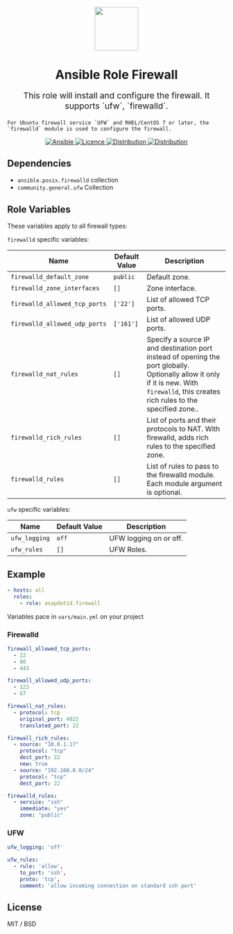 <p align="center"> <img src="https://user-images.githubusercontent.com/34257858/129839002-15e3f2c7-3f75-46d4-afae-0fd207d7fdde.png" width="100" height="100"></p>

<h1 align="center">
    Ansible Role Firewall
</h1>

<p align="center" style="font-size: 1.2rem;">
    This role will install and configure the firewall. It supports `ufw`, `firewalld`.

    For Ubuntu firewall service `UFW` and RHEL/CentOS 7 or later, the `firewalld` module is used to configure the firewall.

</p>

<p align="center">

<a href="https://www.ansible.com">
  <img src="https://img.shields.io/badge/Ansible-2.10-green?style=flat&logo=ansible" alt="Ansible">
</a>
<a href="LICENSE.md">
  <img src="https://img.shields.io/badge/License-MIT-blue.svg" alt="Licence">
</a>
<a href="https://ubuntu.com/">
  <img src="https://img.shields.io/badge/ubuntu-20.x-orange?style=flat&logo=ubuntu" alt="Distribution">
</a>
<a href="https://www.centos.org/">
  <img src="https://img.shields.io/badge/CentOS-8-green?style=flat&logo=centos" alt="Distribution">
</a>

## Dependencies

- `ansible.posix.firewalld` collection
- `community.general.ufw` Collection

## Role Variables

These variables apply to all firewall types:

`firewalld` specific variables:

| Name                          | Default Value | Description                                                                                                                                                                             |
| ----------------------------- | ------------- | --------------------------------------------------------------------------------------------------------------------------------------------------------------------------------------- |
| `firewalld_default_zone`      | `public`      | Default zone.                                                                                                                                                                           |
| `firewalld_zone_interfaces`   | `[]`          | Zone interface.                                                                                                                                                                         |
| `firewalld_allowed_tcp_ports` | `['22']`      | List of allowed TCP ports.                                                                                                                                                              |
| `firewalld_allowed_udp_ports` | `['161']`     | List of allowed UDP ports.                                                                                                                                                              |
| `firewalld_nat_rules`         | `[]`          | Specify a source IP and destination port instead of opening the port globally. Optionally allow it only if it is new. With `firewalld`, this creates rich rules to the specified zone.. |
| `firewalld_rich_rules`        | `[]`          | List of ports and their protocols to NAT. With firewalld, adds rich rules to the specified zone.                                                                                        |
| `firewalld_rules`             | `[]`          | List of rules to pass to the firewalld module. Each module argument is optional.                                                                                                        |

`ufw` specific variables:

| Name          | Default Value | Description            |
| ------------- | ------------- | ---------------------- |
| `ufw_logging` | `off`         | UFW logging on or off. |
| `ufw_rules`   | `[]`          | UFW Roles.             |

## Example

```yaml
- hosts: all
  roles:
    - role: asapdotid.firewall
```

Variables pace in `vars/main.yml` on your project

### Firewalld

```yaml
firewall_allowed_tcp_ports:
  - 22
  - 80
  - 443

firewall_allowed_udp_ports:
  - 123
  - 67

firewall_nat_rules:
  - protocol: tcp
    original_port: 4022
    translated_port: 22

firewall_rich_rules:
  - source: "10.0.1.17"
    protocol: "tcp"
    dest_port: 22
    new: true
  - source: "192.168.0.0/24"
    protocol: "tcp"
    dest_port: 22

firewalld_rules:
  - service: "ssh"
    immediate: "yes"
    zone: "public"
```

### UFW

```yaml
ufw_logging: 'off'

ufw_rules:
  - rule: 'allow',
    to_port: 'ssh',
    proto: 'tcp',
    comment: 'allow incoming connection on standard ssh port'
```

## License

MIT / BSD
